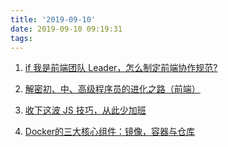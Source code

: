 ```yaml
---
title: '2019-09-10'
date: 2019-09-10 09:19:31
tags:
---
```


1. [if 我是前端团队 Leader，怎么制定前端协作规范?](https://juejin.im/post/5d3a7134f265da1b5d57f1ed)

2. [解密初、中、高级程序员的进化之路（前端）](https://juejin.im/post/5d3a6d9e51882570d50f5566)

3. [收下这波 JS 技巧，从此少加班](https://juejin.im/post/5d7659c76fb9a06b307068ed)

4. [Docker的三大核心组件：镜像，容器与仓库](https://juejin.im/post/5d57c1b5f265da03dc076ba6)
